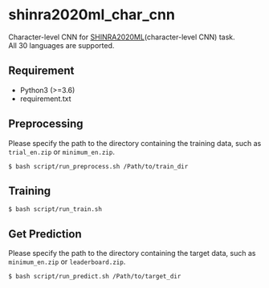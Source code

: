 # shinra2020ml_char_cnn
Character-level CNN for [SHINRA2020ML](http://shinra-project.info/shinra2020ml/howtoparticipate/?lang=en)(character-level CNN) task.  
All 30 languages are supported.

## Requirement

- Python3 (>=3.6)
- requirement.txt

## Preprocessing

Please specify the path to the directory containing the training data, such as `trial_en.zip` or `minimum_en.zip`.

~~~
$ bash script/run_preprocess.sh /Path/to/train_dir 
~~~

## Training

~~~
$ bash script/run_train.sh
~~~

## Get Prediction

Please specify the path to the directory containing the target data, such as `minimum_en.zip` or `leaderboard.zip`.

~~~
$ bash script/run_predict.sh /Path/to/target_dir
~~~
